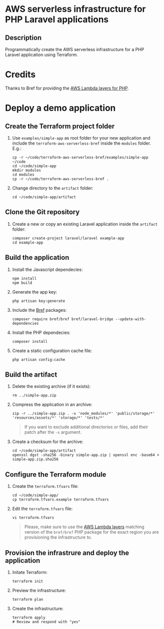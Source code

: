 # AWS serverless infrastructure for PHP Laravel applications
## Description
Programmatically create the AWS serverless infrastructure for a PHP Laravel application using Terraform.

# Credits
Thanks to Bref for providing the [AWS Lambda layers for PHP](https://bref.sh/docs/runtimes/#lambda-layers-in-details).

# Deploy a demo application
## Create the Terraform project folder
1. Use `examples/simple-app` as root folder for your new application and include the `terraform-aws-serverless-bref` inside the `modules` folder. E.g.:
    ```
    cp -r ~/code/terraform-aws-serverless-bref/examples/simple-app ~/code
    cd ~/code/simple-app
    mkdir modules
    cd modules
    cp -r ~/code/terraform-aws-serverless-bref .
    ```
1. Change directory to the `artifact` folder:
    ```
    cd ~/code/simple-app/artifact
    ```

## Clone the Git repository
1. Create a new or copy an existing Laravel application inside the `artifact` folder:
    ```
    composer create-project laravel/laravel example-app
    cd example-app
    ```
## Build the application
1. Install the Javascript dependecies:
    ```
    npm install
    npm build
    ```

1. Generate the app key:
    ```
    php artisan key:generate
    ```

1. Include the [Bref](https://bref.sh/docs/frameworks/laravel.html) packages:
    ```
    composer require bref/bref bref/laravel-bridge --update-with-dependencies
    ```

1. Install the PHP dependecies:
    ```
    composer install
    ```

1. Create a static configuration cache file:
    ```
    php artisan config:cache
    ```

## Build the artifact
1. Delete the existing archive (if it exists):
    ```
    rm ../simple-app.zip
    ```

1. Compress the application in an archive:
    ```
    zip -r ../simple-app.zip . -x 'node_modules/*' 'public/storage/*' 'resources/assets/*' 'storage/*' 'tests/*'
    ```
    > If you want to exclude additional directories or files, add their patch after the `-x` argument.

1. Create a checksum for the archive:
    ```
    cd ~/code/simple-app/artifact
    openssl dgst -sha256 -binary simple-app.zip | openssl enc -base64 > simple-app.zip.sha256
    ```

## Configure the Terraform module
1. Create the `terraform.tfvars` file:
    ```
    cd ~/code/simple-app/
    cp terraform.tfvars.example terraform.tfvars
    ```

1. Edit the `terraform.tfvars` file:
    ```
    vi terraform.tfvars
    ```

    > Please, make sure to use the [AWS Lambda layers](https://runtimes.bref.sh/) matching version of the `bref/bref` PHP package for the exact region you are provisioning the infrastructure to.

## Provision the infrastrure and deploy the application
1. Initate Terraform:
    ```
    terraform init
    ```

1. Preview the infrastructure:
    ```
    terraform plan
    ```

1. Create the infrastructure:
    ```
    terraform apply
    # Review and respond with "yes"
    ```